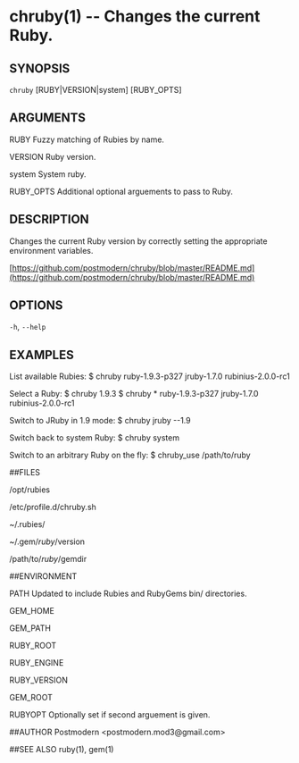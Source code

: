 # chruby(1) -- Changes the current Ruby.

## SYNOPSIS

`chruby` [RUBY|VERSION|system] [RUBY_OPTS]

## ARGUMENTS

RUBY Fuzzy matching of Rubies by name.

VERSION Ruby version.

system System ruby.

RUBY_OPTS Additional optional arguements to pass to Ruby.

## DESCRIPTION
Changes the current Ruby version by correctly setting the appropriate environment variables.

[https://github.com/postmodern/chruby/blob/master/README.md](https://github.com/postmodern/chruby/blob/master/README.md)

## OPTIONS

`-h`, `--help`

## EXAMPLES

List available Rubies:
    $ chruby
       ruby-1.9.3-p327
       jruby-1.7.0
       rubinius-2.0.0-rc1

Select a Ruby:
    $ chruby 1.9.3
    $ chruby
     * ruby-1.9.3-p327
       jruby-1.7.0
       rubinius-2.0.0-rc1

Switch to JRuby in 1.9 mode:
    $ chruby jruby --1.9

Switch back to system Ruby:
    $ chruby system

Switch to an arbitrary Ruby on the fly:
    $ chruby_use /path/to/ruby

##FILES

/opt/rubies

/etc/profile.d/chruby.sh

~/.rubies/

~/.gem/$ruby/$version

/path/to/$ruby/$gemdir

##ENVIRONMENT

PATH Updated to include Rubies and RubyGems bin/ directories.

GEM_HOME

GEM_PATH

RUBY_ROOT

RUBY_ENGINE

RUBY_VERSION

GEM_ROOT

RUBYOPT Optionally set if second arguement is given.

##AUTHOR
Postmodern <postmodern.mod3\@gmail.com>

##SEE ALSO
ruby(1), gem(1)